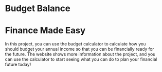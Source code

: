 # Budget Balance

# Finance Made Easy

In this project, you can use the budget calculator to calculate how you should budget your annual income so that you can be financially ready for the future. The website shows more information about the project, and you can use the calculator to start seeing what you can do to plan your financial future today!
